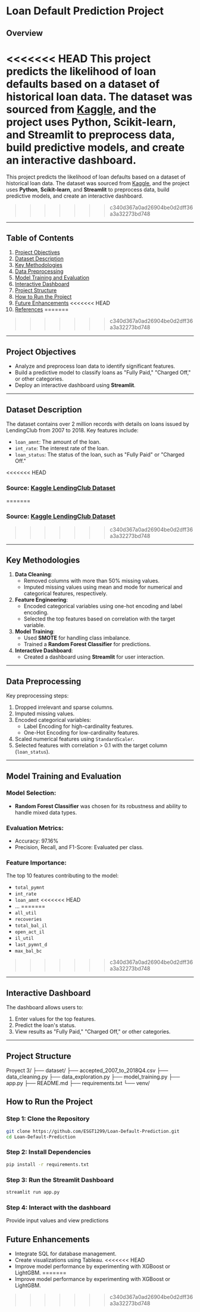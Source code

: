 # **Loan Default Prediction Project**

## **Overview**
<<<<<<< HEAD
This project predicts the likelihood of loan defaults based on a dataset of historical loan data. The dataset was sourced from [Kaggle](https://www.kaggle.com/datasets/wordsforthewise/lending-club), and the project uses **Python**, **Scikit-learn**, and **Streamlit** to preprocess data, build predictive models, and create an interactive dashboard.
=======
This project predicts the likelihood of loan defaults based on a dataset of historical loan data. The dataset was sourced from [Kaggle]([https://www.kaggle.com/](https://www.kaggle.com/datasets/wordsforthewise/lending-club)), and the project uses **Python**, **Scikit-learn**, and **Streamlit** to preprocess data, build predictive models, and create an interactive dashboard.
>>>>>>> c340d367a0ad26904be0d2dff36a3a32273bd748

---

## **Table of Contents**
1. [Project Objectives](#project-objectives)
2. [Dataset Description](#dataset-description)
3. [Key Methodologies](#key-methodologies)
4. [Data Preprocessing](#data-preprocessing)
5. [Model Training and Evaluation](#model-training-and-evaluation)
6. [Interactive Dashboard](#interactive-dashboard)
7. [Project Structure](#project-structure)
8. [How to Run the Project](#how-to-run-the-project)
9. [Future Enhancements](#future-enhancements)
<<<<<<< HEAD
10. [References](#references)
=======

>>>>>>> c340d367a0ad26904be0d2dff36a3a32273bd748

---

## **Project Objectives**
- Analyze and preprocess loan data to identify significant features.
- Build a predictive model to classify loans as "Fully Paid," "Charged Off," or other categories.
- Deploy an interactive dashboard using **Streamlit**.

---

## **Dataset Description**
The dataset contains over 2 million records with details on loans issued by LendingClub from 2007 to 2018. Key features include:
- `loan_amnt`: The amount of the loan.
- `int_rate`: The interest rate of the loan.
- `loan_status`: The status of the loan, such as "Fully Paid" or "Charged Off."

<<<<<<< HEAD
### **Source**: [Kaggle LendingClub Dataset](https://www.kaggle.com/)
=======
### **Source**: [Kaggle LendingClub Dataset](https://www.kaggle.com/datasets/wordsforthewise/lending-club)
>>>>>>> c340d367a0ad26904be0d2dff36a3a32273bd748

---

## **Key Methodologies**
1. **Data Cleaning**:
   - Removed columns with more than 50% missing values.
   - Imputed missing values using mean and mode for numerical and categorical features, respectively.
2. **Feature Engineering**:
   - Encoded categorical variables using one-hot encoding and label encoding.
   - Selected the top features based on correlation with the target variable.
3. **Model Training**:
   - Used **SMOTE** for handling class imbalance.
   - Trained a **Random Forest Classifier** for predictions.
4. **Interactive Dashboard**:
   - Created a dashboard using **Streamlit** for user interaction.

---

## **Data Preprocessing**
Key preprocessing steps:
1. Dropped irrelevant and sparse columns.
2. Imputed missing values.
3. Encoded categorical variables:
   - Label Encoding for high-cardinality features.
   - One-Hot Encoding for low-cardinality features.
4. Scaled numerical features using `StandardScaler`.
5. Selected features with correlation > 0.1 with the target column (`loan_status`).

---

## **Model Training and Evaluation**
### **Model Selection**:
- **Random Forest Classifier** was chosen for its robustness and ability to handle mixed data types.

### **Evaluation Metrics**:
- Accuracy: 97.16%
- Precision, Recall, and F1-Score: Evaluated per class.

### **Feature Importance**:
The top 10 features contributing to the model:
- `total_pymnt`
- `int_rate`
- `loan_amnt`
<<<<<<< HEAD
- ...
=======
- `all_util`
- `recoveries`
- `total_bal_il`
- `open_act_il`
- `il_util`
- `last_pymnt_d`
- `max_bal_bc`
>>>>>>> c340d367a0ad26904be0d2dff36a3a32273bd748

---

## **Interactive Dashboard**
The dashboard allows users to:
1. Enter values for the top features.
2. Predict the loan's status.
3. View results as "Fully Paid," "Charged Off," or other categories.

---

## **Project Structure**
Proyect 3/ 
├── dataset/
    ├── accepted_2007_to_2018Q4.csv 
├── data_cleaning.py 
├── data_exploration.py 
├── model_training.py 
├── app.py 
├── README.md 
├── requirements.txt 
└── venv/

## **How to Run the Project**
### **Step 1**: Clone the Repository
```bash
git clone https://github.com/ESGT1299/Loan-Default-Prediction.git
cd Loan-Default-Prediction
```

### **Step 2**: Install Dependencies
```bash
pip install -r requirements.txt
```

### **Step 3**: Run the Streamlit Dashboard
```bash
streamlit run app.py
```

### **Step 4**: Interact with the dashboard

Provide input values and view predictions

## **Future Enhancements**
- Integrate SQL for database management.
- Create visualizations using Tableau.
<<<<<<< HEAD
- Improve model performance by experimenting with XGBoost or LightGBM.
=======
- Improve model performance by experimenting with XGBoost or LightGBM.
>>>>>>> c340d367a0ad26904be0d2dff36a3a32273bd748
